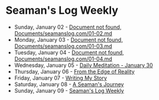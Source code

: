 # Seaman's Log Weekly

* Sunday, January 02 - [Document not found, Documents/seamanslog.com/01-02.md](01-02)
* Monday, January 03 - [Document not found, Documents/seamanslog.com/01-03.md](01-03)
* Tuesday, January 04 - [Document not found, Documents/seamanslog.com/01-04.md](01-04)
* Wednesday, January 05 - [Daily Meditation - January 30](01-05)
* Thursday, January 06 - [From the Edge of Reality](01-06)
* Friday, January 07 - [Writing My Story](01-07)
* Saturday, January 08 - [A Seaman's Journey](01-08)
* Sunday, January 09 - [Seaman's Log Weekly](01-09)

